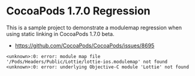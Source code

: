 # CocoaPods 1.7.0 Regression

This is a sample project to demonstrate a modulemap regression when using static linking in CocoaPods 1.7.0 beta.

* https://github.com/CocoaPods/CocoaPods/issues/8695

```
<unknown>:0: error: module map file '/Pods/Headers/Public/Lottie/lottie-ios.modulemap' not found
<unknown>:0: error: underlying Objective-C module 'Lottie' not found
```
